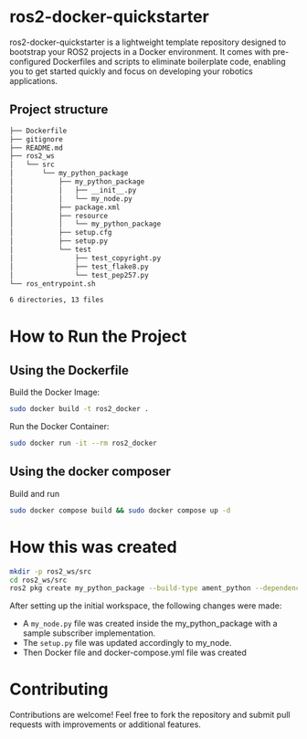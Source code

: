 # ros2-docker-quickstarter

ros2-docker-quickstarter is a lightweight template repository designed to bootstrap your ROS2 projects in a Docker environment. It comes with pre-configured Dockerfiles and scripts to eliminate boilerplate code, enabling you to get started quickly and focus on developing your robotics applications.

## Project structure

```bash
├── Dockerfile
├── gitignore
├── README.md
├── ros2_ws
│   └── src
│       └── my_python_package
│           ├── my_python_package
│           │   ├── __init__.py
│           │   └── my_node.py
│           ├── package.xml
│           ├── resource
│           │   └── my_python_package
│           ├── setup.cfg
│           ├── setup.py
│           └── test
│               ├── test_copyright.py
│               ├── test_flake8.py
│               └── test_pep257.py
└── ros_entrypoint.sh

6 directories, 13 files
```


# How to Run the Project

## Using the Dockerfile

Build the Docker Image:
```bash
sudo docker build -t ros2_docker .
```

Run the Docker Container:
```bash
sudo docker run -it --rm ros2_docker
```
## Using the docker composer

Build and run

```bash
sudo docker compose build && sudo docker compose up -d
```

# How this was created

```bash
mkdir -p ros2_ws/src
cd ros2_ws/src
ros2 pkg create my_python_package --build-type ament_python --dependencies rclpy

```
After setting up the initial workspace, the following changes were made:
- A `my_node.py` file was created inside the my_python_package with a sample subscriber implementation.
- The `setup.py` file was updated accordingly to my_node.
- Then Docker file and docker-compose.yml file was created

# Contributing

Contributions are welcome! Feel free to fork the repository and submit pull requests with improvements or additional features.
